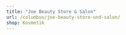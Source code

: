 ```yaml
---
title: "Joe Beauty Store & Salon"
url: /columbus/joe-beauty-store-und-salon/
shop: Kosmetik
---
```

